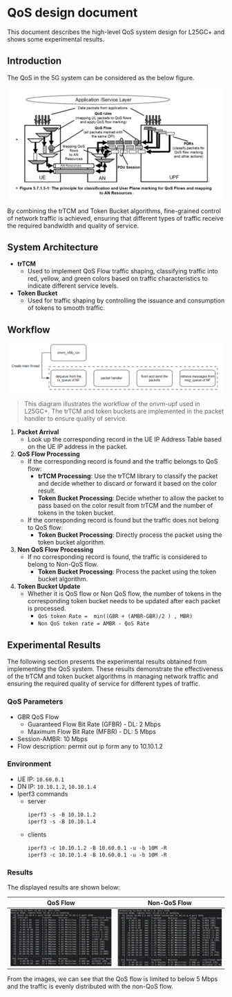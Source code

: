 # QoS design document
This document describes the high-level QoS system design for L25GC+ and shows some experimental results.

## Introduction

The QoS in the 5G system can be considered as the below figure.

![](./images/system.png)

By combining the trTCM and Token Bucket algorithms, fine-grained control of network traffic is achieved, ensuring that different types of traffic receive the required bandwidth and quality of service.

## System Architecture

- **trTCM**
    - Used to implement QoS Flow traffic shaping, classifying traffic into red, yellow, and green colors based on traffic characteristics to indicate different service levels.
- **Token Bucket**
    - Used for traffic shaping by controlling the issuance and consumption of tokens to smooth traffic.

## Workflow
![upf_workflow](./images/upf_workflow.png)
> This diagram illustrates the workflow of the onvm-upf used in L25GC+. The trTCM and token buckets are implemented in the packet handler to ensure quality of service.

1. **Packet Arrival**
     - Look up the corresponding record in the UE IP Address Table based on the UE IP address in the packet.
2. **QoS Flow Processing**
     - If the corresponding record is found and the traffic belongs to QoS flow:
         - **trTCM Processing**: Use the trTCM library to classify the packet and decide whether to discard or forward it based on the color result.
         - **Token Bucket Processing**: Decide whether to allow the packet to pass based on the color result from trTCM and the number of tokens in the token bucket.
     - If the corresponding record is found but the traffic does not belong to QoS flow:
         - **Token Bucket Processing**: Directly process the packet using the token bucket algorithm.
3. **Non QoS Flow Processing**
     - If no corresponding record is found, the traffic is considered to belong to Non-QoS flow.
         - **Token Bucket Processing**: Process the packet using the token bucket algorithm.
4. **Token Bucket Update**
     - Whether it is QoS flow or Non QoS flow, the number of tokens in the corresponding token bucket needs to be updated after each packet is processed.
        - `QoS token Rate =  min((GBR + (AMBR-GBR)/2 ) , MBR)`
        - `Non QoS token rate = AMBR - QoS Rate`


## Experimental Results

The following section presents the experimental results obtained from implementing the QoS system. These results demonstrate the effectiveness of the trTCM and token bucket algorithms in managing network traffic and ensuring the required quality of service for different types of traffic.

### QoS Parameters
- GBR QoS Flow
    - Guaranteed Flow Bit Rate (GFBR) - DL: 2 Mbps
    - Maximum Flow Bit Rate (MFBR) - DL: 5 Mbps
- Session-AMBR: 10 Mbps
- Flow description: permit out ip form any to 10.10.1.2

### Environment
- UE IP: `10.60.0.1`
- DN IP: `10.10.1.2`, `10.10.1.4`
- Iperf3 commands
    - server
        ```
        iperf3 -s -B 10.10.1.2
        iperf3 -s -B 10.10.1.4
        ```
    - clients
        ```
        iperf3 -c 10.10.1.2 -B 10.60.0.1 -u -b 10M -R
        iperf3 -c 10.10.1.4 -B 10.60.0.1 -u -b 10M -R
        ```

### Results
The displayed results are shown below:

| QoS Flow | Non-QoS Flow |
|----------|--------------|
| ![](./images/qos.png) | ![](./images/nonqos.png) |

From the images, we can see that the QoS flow is limited to below 5 Mbps and the traffic is evenly distributed with the non-QoS flow.










 
